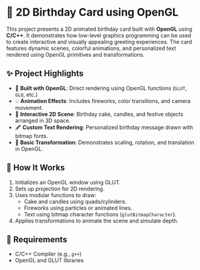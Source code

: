 # 🎉 2D Birthday Card using OpenGL

This project presents a 2D animated birthday card built with **OpenGL** using **C/C++**. It demonstrates how low-level graphics programming can be used to create interactive and visually appealing greeting experiences. The card features dynamic scenes, colorful animations, and personalized text rendered using OpenGL primitives and transformations.

## ✨ Project Highlights

- 🧱 **Built with OpenGL**: Direct rendering using OpenGL functions (`GLUT`, `GLU`, etc.)
- 💡 **Animation Effects**: Includes fireworks, color transitions, and camera movement.
- 🎂 **Interactive 2D Scene**: Birthday cake, candles, and festive objects arranged in 3D space.
- 🖋️ **Custom Text Rendering**: Personalized birthday message drawn with bitmap fonts.
- 📐 **Basic Transformation**: Demonstrates scaling, rotation, and translation in OpenGL.

## 🧪 How It Works

1. Initializes an OpenGL window using GLUT.
2. Sets up projection for 2D rendering.
3. Uses modular functions to draw:
   - Cake and candles using quads/cylinders.
   - Fireworks using particles or animated lines.
   - Text using bitmap character functions (`glutBitmapCharacter`).
4. Applies transformations to animate the scene and simulate depth.

## 🔧 Requirements

- C/C++ Compiler (e.g., `g++`)
- OpenGL and GLUT libraries
